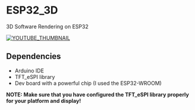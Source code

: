# ESP32_3D
3D Software Rendering on ESP32

[![YOUTUBE_THUMBNAIL](https://img.youtube.com/vi/6WfI700VEnU/0.jpg)](https://www.youtube.com/watch?v=6WfI700VEnU)

## Dependencies

- Arduino IDE
- TFT_eSPI library
- Dev board with a powerful chip (I used the ESP32-WROOM)

__NOTE: Make sure that you have configured the TFT_eSPI library properly for your platform and display!__
